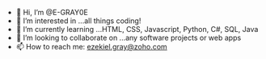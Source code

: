 - 👋 Hi, I’m @E-GRAY0E
- 👀 I’m interested in ...all things coding!
- 🌱 I’m currently learning ...HTML, CSS, Javascript, Python, C#, SQL, Java
- 💞️ I’m looking to collaborate on ...any software projects or web apps
- 📫 How to reach me: ezekiel.gray@zoho.com

<!---
E-GRAY0E/E-GRAY0E is a ✨ special ✨ repository because its `README.md` (this file) appears on your GitHub profile.
You can click the Preview link to take a look at your changes.
--->
